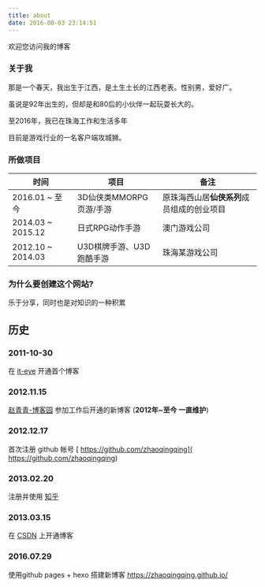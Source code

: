 ```yaml
---
title: about
date: 2016-08-03 23:14:51
---
```

欢迎您访问我的博客

### 关于我

那是一个春天，我出生于江西，是土生土长的江西老表。性别男，爱好广。

虽说是92年出生的，但却是和80后的小伙伴一起玩耍长大的。

至2016年，我已在珠海工作和生活多年

目前是游戏行业的一名客户端攻城狮。

### 所做项目

| 时间                | 项目                | 备注                      |
| ----------------- | ----------------- | ----------------------- |
| 2016.01 ~ 至今      | 3D仙侠类MMORPG 页游/手游 | 原珠海西山居**仙侠系列**成员组成的创业项目 |
| 2014.03 ~ 2015.12 | 日式RPG动作手游         | 澳门游戏公司                  |
| 2012.10 ~ 2014.03 | U3D棋牌手游、U3D跑酷手游   | 珠海某游戏公司                 |

### 为什么要创建这个网站?

乐于分享，同时也是对知识的一种积累

## 历史

### 2011-10-30

在 [it-eye](http://569032731-qq-com.iteye.com/) 开通首个博客

### 2012.11.15

 [赵青青-博客园](http://www.cnblogs.com/zhaoqingqing/) 参加工作后开通的新博客 (**2012年~至今 一直维护**)

### 2012.12.17

首次注册 github 帐号 [ https://github.com/zhaoqingqing]( https://github.com/zhaoqingqing)

### 2013.02.20

注册并使用 [知乎](https://www.zhihu.com/people/zhaoqingqing)

### 2013.03.15

在 [CSDN](http://blog.csdn.net/zhaoqingqing22) 上开通博客

### 2016.07.29

使用github pages + hexo 搭建新博客 https://zhaoqingqing.github.io/

